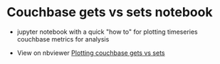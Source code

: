 # Couchbase gets vs sets notebook
- jupyter notebook with a quick "how to" for plotting timeseries couchbase metrics for analysis 

- View on nbviewer [Plotting couchbase gets vs sets](https://nbviewer.jupyter.org/github/sjdillon/couchbase_gets_vs_sets_notebook/blob/master/plotting_couchbase_gets_vs_sets.ipynb)

